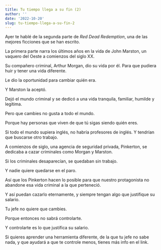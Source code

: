 ```yaml
---
title: Tu tiempo llega a su fin (2)
author: ''
date: '2022-10-20'
slug: tu-tiempo-llega-a-su-fin-2
---
```



Ayer te hablé de la segunda parte de _Red Dead Redemption_, una de las mejores ficciones que se han escrito.

La primera parte narra los últimos años en la vida de John Marston, un vaquero del Oeste a comienzos del siglo XX.

Su compañero criminal, Arthur Morgan, dio su vida por él. Para que pudiera huir y tener una vida diferente.

Le dio la oportunidad para cambiar quién era.

Y Marston la aceptó.

Dejó el mundo criminal y se dedicó a una vida tranquila, familiar, humilde y legítima.


Pero que cambies no gusta a todo el mundo.

Porque hay personas que viven de que tú sigas siendo quién eres.

Si todo el mundo supiera inglés, no habría profesores de inglés. Y tendrían que buscarse otro trabajo.


A comienzos de siglo, una agencia de seguridad privada, Pinkerton, se dedicaba a cazar criminales como Morgan y Marston.

Si los criminales desaparecían, se quedaban sin trabajo.

Y nadie quiere quedarse en el paro.


Así que los Pinkerton hacen lo posible para que nuestro protagonista no abandone esa vida criminal a la que perteneció.

Y así puedan cazarlo eternamente, y siempre tengan algo que justifique su salario.


Tu jefe no quiere que cambies.

Porque entonces no sabrá controlarte.

Y controlarte es lo que justifica su salario.


Si quieres aprender una herramienta diferente, de la que tu jefe no sabe nada, y que ayudará a que te controle menos, tienes más info en el link.

